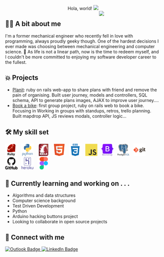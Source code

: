 
<div align="center">Hola, world! <img src="https://media.giphy.com/media/hvRJCLFzcasrR4ia7z/giphy.gif" width="20px"/></span></div>

<img align="right" width="200" src="https://media.giphy.com/media/KGhpQ5NMoWKQurlHwI/giphy.gif" />

##  👩‍💻 A bit about me 

I'm a former mechanical engineer who recently fell in love with programming, always proudly geeky though. One of the hardest decisions I ever made was choosing between mechanical engineering and computer science. 🤔 As life is not a linear path, now is the time to redeem myself, and I couldn't be more committed to enjoying my software developer career to the fullest.

## 💥 Projects 

- [Planit](https://www.wagon-planit.online): ruby on rails web-app to share plans with friend and remove the pain of organising. Built user journey, models and controllers, SQL schema, API to generate plans images, AJAX to improve user journey....
- [Book a bike](https://book-a-bike2.herokuapp.com/): first group project, ruby on rails web to book a bike. Focusing in Working in groups with standups, retros, trello planning. Built mapdrop API, JS reviews modals, controller logic...

## 🛠 My skill set
<div>
  <img src="https://github.com/devicons/devicon/blob/master/icons/ruby/ruby-original-wordmark.svg" title="Ruby" alt="Ruby" width="40" height="40"/>
  &nbsp;  
  <img src="https://github.com/devicons/devicon/blob/master/icons/python/python-original-wordmark.svg" title="Python" alt="Python" width="40" height="40"/>
  &nbsp;
  <img src="https://github.com/devicons/devicon/blob/master/icons/rails/rails-original-wordmark.svg" title="Rails" alt="Rails" width="40" height="40"/>
  &nbsp;
  <img src="https://github.com/devicons/devicon/blob/master/icons/html5/html5-original.svg" title="HTML5" alt="HTML" width="40" height="40"/>
  &nbsp;
  <img src="https://github.com/devicons/devicon/blob/master/icons/css3/css3-plain-wordmark.svg"  title="CSS3" alt="CSS" width="40" height="40"/>
  &nbsp;
  <img src="https://github.com/devicons/devicon/blob/master/icons/javascript/javascript-original.svg" title="JavaScript" alt="JavaScript" width="40" height="40"/>
  &nbsp;
  <img src="https://github.com/devicons/devicon/blob/master/icons/bootstrap/bootstrap-original-wordmark.svg" title="Bootstrap" alt="Bootstrap" width="40" height="40"/>
  &nbsp;
  <img src="https://github.com/devicons/devicon/blob/master/icons/postgresql/postgresql-original-wordmark.svg" title="SQL" alt="SQL" width="40" height="40"/>
  &nbsp;
  <img src="https://github.com/devicons/devicon/blob/master/icons/git/git-original-wordmark.svg" title="Git" alt="Git" width="40" height="40"/>
  &nbsp;
<img src="https://github.com/devicons/devicon/blob/master/icons/github/github-original-wordmark.svg" title="Github" alt="Github" width="40" height="40"/>
  &nbsp;
  <img src="https://github.com/devicons/devicon/blob/master/icons/heroku/heroku-original-wordmark.svg" title="Heroku" alt="Heroku" width="40" height="40"/>
  &nbsp; 
  <img src="https://github.com/devicons/devicon/blob/master/icons/figma/figma-original.svg" title="Figma" alt="Figma" width="40" height="40"/>
  </div>

## 📖 Currently learning and working on . . .
- Algorithms and data structures 
- Computer science background
- Test Driven Development
- Python 
- Arduino hacking buttons project
- Looking to collaborate in open source projects
  
## 🤩 Connect with me
<div id="badges">
  <a href="mailto: gadorcruz@hotmail.com">
    <img src="https://img.shields.io/badge/Microsoft_Outlook-0078D4?style=for-the-badge&logo=microsoft-outlook&logoColor=white" alt="Outlook Badge"/>
  </a>
  <a href="https://www.linkedin.com/in/gadorcc/">
    <img src="https://img.shields.io/badge/LinkedIn-blue?style=for-the-badge&logo=linkedin&logoColor=white" alt="LinkedIn Badge"/>
  </a>
  
</div>

<!--
**gadorcc/gadorcc** is a ✨ _special_ ✨ repository because its `README.md` (this file) appears on your GitHub profile.

Here are some ideas to get you started:

- 🔭 I’m currently working on ...
- 🌱 I’m currently learning ...
- 👯 I’m looking to collaborate on ...
- 🤔 I’m looking for help with ...
- 💬 Ask me about ...
- 📫 How to reach me: ...
- 😄 Pronouns: ...
- ⚡ Fun fact: ...
-->
